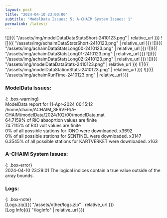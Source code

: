 ```yaml
---
layout: post
title: "2024-04-10 23:00:00"
subtitle: "ModelData Issues: 5; A-CHAIM System Issues: 1"
permalink: /latest/
---
```


![]({{ "/assets/img/modelDataDataStatsShort-2410123.png" | relative_url }})
![]({{ "/assets/img/achaimDataStatsShort-2410123.png" | relative_url }})
![]({{ "/assets/img/achaimDataStatsLong00-2410123.png" | relative_url }})
![]({{ "/assets/img/achaimDataStatsLong01-2410123.png" | relative_url }})
![]({{ "/assets/img/achaimDataStatsLong02-2410123.png" | relative_url }})
![]({{ "/assets/img/modelDataDataStats-2410123.png" | relative_url }})
![]({{ "/assets/img/modelDataStationStats-2410123.png" | relative_url }})
![]({{ "/assets/img/achaimRunTime-2410123.png" | relative_url }})


### ModelData Issues:  
  
{: .box-warning}  
 ModelData report for 11-Apr-2024 00:15:12   
 /home/chaim/ACHAIM_SERVER/A-CHAIM/modelData/2024/102/00/modelData.mat   
 64.7159% of RIO absoprtion values are finite   
 74.7115% of RIO volt values are finite   
 0% of all possible stations for IONO were downloaded. x3692   
 0% of all possible stations for SENTINEL were downloaded. x3147   
 6.3545% of all possible stations for KARTVERKET were downloaded. x163   
  
### A-CHAIM System Issues:  
  
{: .box-error}  
2024-04-10 23:29:01 The logical indices contain a true value outside of the array bounds.  

### Logs:  
  
{: .box-note}  
[Logs.zip]({{ "/assets/other/logs.zip" | relative_url }})  
[Log Info]({{ "/logInfo" | relative_url }})  
